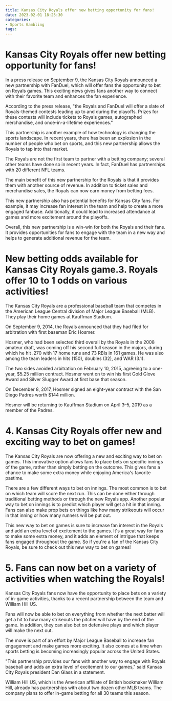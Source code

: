 ```yaml
---
title: Kansas City Royals offer new betting opportunity for fans!
date: 2023-02-01 18:25:30
categories:
- Sports Gambling
tags:
---
```



#  Kansas City Royals offer new betting opportunity for fans!

In a press release on September 9, the Kansas City Royals announced a new partnership with FanDuel, which will offer fans the opportunity to bet on Royals games. This exciting news gives fans another way to connect with their favorite team and enhances the fan experience.

According to the press release, "the Royals and FanDuel will offer a slate of Royals-themed contests leading up to and during the playoffs. Prizes for these contests will include tickets to Royals games, autographed merchandise, and once-in-a-lifetime experiences."

This partnership is another example of how technology is changing the sports landscape. In recent years, there has been an explosion in the number of people who bet on sports, and this new partnership allows the Royals to tap into that market.

The Royals are not the first team to partner with a betting company; several other teams have done so in recent years. In fact, FanDuel has partnerships with 20 different NFL teams.

The main benefit of this new partnership for the Royals is that it provides them with another source of revenue. In addition to ticket sales and merchandise sales, the Royals can now earn money from betting fees.

This new partnership also has potential benefits for Kansas City fans. For example, it may increase fan interest in the team and help to create a more engaged fanbase. Additionally, it could lead to increased attendance at games and more excitement around the playoffs.

Overall, this new partnership is a win-win for both the Royals and their fans. It provides opportunities for fans to engage with the team in a new way and helps to generate additional revenue for the team.

#  New betting odds available for Kansas City Royals game.3. Royals offer 10 to 1 odds on various activities!

The Kansas City Royals are a professional baseball team that competes in the American League Central division of Major League Baseball (MLB). They play their home games at Kauffman Stadium.

On September 9, 2014, the Royals announced that they had filed for arbitration with first baseman Eric Hosmer.

Hosmer, who had been selected third overall by the Royals in the 2008 amateur draft, was coming off his second full season in the majors, during which he hit .270 with 17 home runs and 73 RBIs in 161 games. He was also among the team leaders in hits (150), doubles (32), and WAR (3.1).

The two sides avoided arbitration on February 10, 2015, agreeing to a one-year, $5.25 million contract. Hosmer went on to win his first Gold Glove Award and Silver Slugger Award at first base that season. 

On December 8, 2017, Hosmer signed an eight-year contract with the San Diego Padres worth $144 million. 

Hosmer will be returning to Kauffman Stadium on April 3–5, 2019 as a member of the Padres.

# 4. Kansas City Royals offer new and exciting way to bet on games!

The Kansas City Royals are now offering a new and exciting way to bet on games. This innovative option allows fans to place bets on specific innings of the game, rather than simply betting on the outcome. This gives fans a chance to make some extra money while enjoying America's favorite pastime.

There are a few different ways to bet on innings. The most common is to bet on which team will score the next run. This can be done either through traditional betting methods or through the new Royals app. Another popular way to bet on innings is to predict which player will get a hit in that inning. Fans can also make prop bets on things like how many strikeouts will occur in that inning or how many runners will be put out.

This new way to bet on games is sure to increase fan interest in the Royals and add an extra level of excitement to the games. It's a great way for fans to make some extra money, and it adds an element of intrigue that keeps fans engaged throughout the game. So if you're a fan of the Kansas City Royals, be sure to check out this new way to bet on games!

# 5. Fans can now bet on a variety of activities when watching the Royals!

Kansas City Royals fans now have the opportunity to place bets on a variety of in-game activities, thanks to a recent partnership between the team and William Hill US.

Fans will now be able to bet on everything from whether the next batter will get a hit to how many strikeouts the pitcher will have by the end of the game. In addition, they can also bet on defensive plays and which player will make the next out.

The move is part of an effort by Major League Baseball to increase fan engagement and make games more exciting. It also comes at a time when sports betting is becoming increasingly popular across the United States.

"This partnership provides our fans with another way to engage with Royals baseball and adds an extra level of excitement to our games," said Kansas City Royals president Dan Glass in a statement.

William Hill US, which is the American affiliate of British bookmaker William Hill, already has partnerships with about two dozen other MLB teams. The company plans to offer in-game betting for all 30 teams this season.